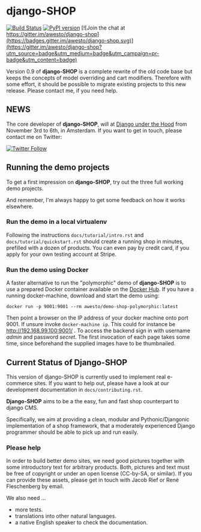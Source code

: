 # django-SHOP

[![Build Status](https://travis-ci.org/awesto/django-shop.svg)](https://travis-ci.org/awesto/django-shop)
[![PyPI version](https://img.shields.io/pypi/v/django-shop.svg)](https://https://pypi.python.org/pypi/django-shop)
[![Join the chat at https://gitter.im/awesto/django-shop](https://badges.gitter.im/awesto/django-shop.svg)](https://gitter.im/awesto/django-shop?utm_source=badge&utm_medium=badge&utm_campaign=pr-badge&utm_content=badge)

Version 0.9 of **django-SHOP** is a complete rewrite of the old code base but keeps the concepts of
model overriding and cart modifiers. Therefore with some effort, it should be possible to migrate
existing projects to this new release. Please contact me, if you need help.


## NEWS

The core developer of **django-SHOP**, will at [Django under the Hood](https://www.djangounderthehood.com/) from
November 3rd to 6th, in Amsterdam. If you want to get in touch, please contact me on Twitter:

[![Twitter Follow](https://img.shields.io/twitter/follow/shields_io.svg?style=social&label=django-SHOP&maxAge=2592000)](https://twitter.com/djangoshop)


## Running the demo projects

To get a first impression on **django-SHOP**, try out the three full working demo projects.

And remember, I'm always happy to get some feedback on how it works elsewhere.


### Run the demo in a local virtualenv

Following the instructions  ``docs/tutorial/intro.rst`` and ``docs/tutorial/quickstart.rst``
should create a running shop in minutes, prefilled with a dozen of products.
You can even pay by credit card, if you apply for your own testing account at Stripe.


### Run the demo using Docker

A faster alternative to run the "polymorphic" demo of **django-SHOP** is to use a prepared Docker
container available on the [Docker Hub](https://hub.docker.com/r/awesto/demo-shop-polymorphic/).
If you have a running docker-machine, download and start the demo using:

```
docker run -p 9001:9001 --rm awesto/demo-shop-polymorphic:latest
```

Then point a browser on the IP address of your docker machine onto port 9001. If unsure invoke
``docker-machine ip``. This could for instance be http://192.168.99.100:9001/ .
To access the backend sign in with username *admin* and password *secret*. The first invocation
of each page takes some time, since beforehand the supplied images have to be thumbnailed.


## Current Status of Django-SHOP

This version of django-SHOP is currently used to implement real e-commerce sites. If you want
to help out, please have a look at our development documentation in ``docs/contributing.rst``.

**Django-SHOP** aims to be a the easy, fun and fast shop counterpart to django CMS.

Specifically, we aim at providing a clean, modular and Pythonic/Djangonic implementation of a shop
framework, that a moderately experienced Django programmer should be able to pick up and run easily.


### Please help

In order to build better demo sites, we need good pictures together with some introductory text
for arbitrary products. Both, pictures and text must be free of copyright or under an open license
(CC-by-SA, or similar). If you can provide these assets, please get in touch with Jacob Rief
or René Fleschenberg by email.

We also need ...
* more tests.
* translations into other natural languages.
* a native English speaker to check the documentation.

